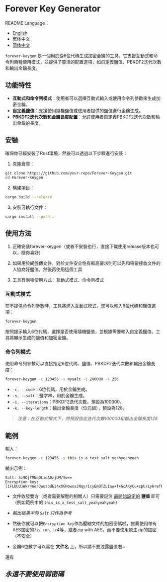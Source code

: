 # Forever Key Generator

README Language：
- [English](readme.en.md)
- [繁体中文](readme.zh-HK.md)
- [简体中文](readme.zh-CN.md)

`forever-keygen` 是一個用於從6位代碼生成加密金鑰的工具。它支援互動式和命令列兩種使用模式，並提供了靈活的配置選項，如自定義鹽值、PBKDF2迭代次數和輸出金鑰長度。

## 功能特性
- **互動式和命令列模式**：使用者可以選擇互動式輸入或使用命令列參數來生成加密金鑰。
- **自定義鹽值**：支援使用隨機鹽值或使用者提供的鹽值進行金鑰生成。
- **PBKDF2迭代次數和金鑰長度配置**：允許使用者自定義PBKDF2迭代次數和輸出金鑰的長度。

## 安裝
確保你已經安裝了Rust環境，然後可以透過以下步驟進行安裝：
1. 克隆倉庫：
```bash
git clone https://github.com/your-repo/Forever-Keygen.git
cd Forever-Keygen
```
2. 構建項目：
```bash
cargo build --release
```
3. 安裝可執行文件：
```bash
cargo install --path .
```

## 使用方法

1. 正確安裝forever-keygen（或者不安裝也行，直接下載使用release版本也可以，隨你喜好）

2. 如果用於網盤傳文件，對於文件安全性有較高要求則可以先和需要接收文件的人協商好鹽值，然後再使用這個工具

3. 工具有兩種使用方式：互動式模式、命令列模式

### 互動式模式
在不提供命令列參數時，工具將進入互動式模式，您可以輸入6位代碼和鹽值選項：
```bash
forever-keygen
```
按照提示輸入6位代碼，選擇是否使用隨機鹽值，並根據需要輸入自定義鹽值。工具將顯示生成的鹽值和加密金鑰。

### 命令列模式
使用命令列參數可以直接指定6位代碼、鹽值、PBKDF2迭代次數和輸出金鑰長度：
```bash
forever-keygen -c 123456 -s mysalt -i 200000 -k 256
```
- `-c, --code`：6位代碼，用於金鑰生成。
- `-s, --salt`：鹽字串，用於金鑰生成。
- `-i, --iterations`：PBKDF2迭代次數，預設為100000。
- `-k, --key-length`：輸出金鑰長度（位元組），預設為128。

> *注意：在互動式模式下，將預設指定迭代次數100000和輸出金鑰長度128*

## 範例

輸入：

```bash
forever-keygen -c 123456 -s this_is_a_test_salt_yeahyeahyeah
```

輸出示例：

```
Salt: Sz9DjTMNqOLiqA0zjUM/Sw==
Encryption key: l1FLUUUJWkr4ner3wuzbdEi4xXGHowosJNqyr1cyEmOTZLIaw+f+GcAKyCu+cpU/LyHrefKGZs4MmW5YHf5JYOtmvJlOa6o5NxoU315x8s/859VxMjciBWxDWf9PipwCLwzi1N7/g532raAHaDkWA0Ap4e1cHnDFditr2Sh1+Ww=
```

- 文件收發雙方（或者需要解壓的相關人）只需要記住 <u>最開始設定的</u> **鹽值** 即可（例如範例中的 `this_is_a_test_salt_yeahyeahyeah`）

- *輸出結果中的 `Salt` 只作為參考*

- 然後你就可以把`Encryption key`作為壓縮文件的加密密碼啦，推薦使用帶有AES加密的7z、rar、lz4等，或者zip with AES，而不要使用原生zip的加密（不安全）

- 金鑰6位數字可以寫在 **文件名** 上，所以請不要洩露鹽值啦~


還有

## *永遠不要使用弱密碼*